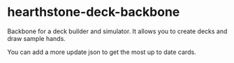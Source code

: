 # hearthstone-deck-backbone
Backbone for a deck builder and simulator. It allows you to create decks and draw sample hands.

You can add a more update json to get the most up to date cards.

